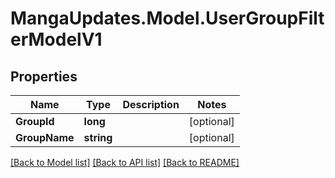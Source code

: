 # MangaUpdates.Model.UserGroupFilterModelV1

## Properties

Name | Type | Description | Notes
------------ | ------------- | ------------- | -------------
**GroupId** | **long** |  | [optional] 
**GroupName** | **string** |  | [optional] 

[[Back to Model list]](../README.md#documentation-for-models) [[Back to API list]](../README.md#documentation-for-api-endpoints) [[Back to README]](../README.md)

